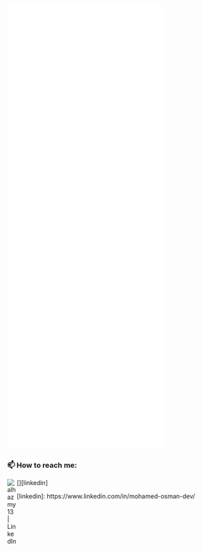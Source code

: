 ![Metrics](/github-metrics.svg)
### 📫 How to reach me:


[<img align="left" alt="alhazmy13 | LinkedIn" width="22px" src="https://www.iconfinder.com/icons/4102586/download/svg/512" />][linkedin]



</details>
[linkedin]: https://www.linkedin.com/in/mohamed-osman-dev/
